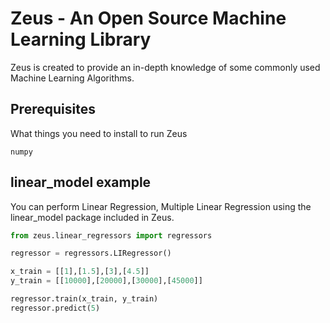 # Zeus - An Open Source Machine Learning Library

Zeus is created to provide an in-depth knowledge of some commonly used Machine Learning Algorithms.

## Prerequisites

What things you need to install to run Zeus

```
numpy
```

## linear_model example

You can perform Linear Regression, Multiple Linear Regression using the linear_model package included in Zeus.

```python
from zeus.linear_regressors import regressors

regressor = regressors.LIRegressor()

x_train = [[1],[1.5],[3],[4.5]]
y_train = [[10000],[20000],[30000],[45000]]

regressor.train(x_train, y_train)
regressor.predict(5)
```
